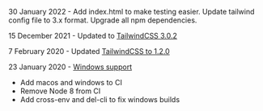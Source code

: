 30 January 2022 - Add index.html to make testing easier. Update tailwind config file to 3.x format. Upgrade all npm dependencies.

15 December 2021 - Updated to [TailwindCSS 3.0.2](https://github.com/tailwindcss/tailwindcss/releases/tag/v3.0.0)

7 February 2020 - Updated [TailwindCSS to 1.2.0](https://github.com/tailwindcss/tailwindcss/releases/tag/v1.2.0)

23 January 2020 - [Windows support](https://github.com/pavelloz/webpack-tailwindcss-purgecss/commit/83391b03abeb64e9e1c9e4ccc8bf118fe84c788d)

* Add macos and windows to CI
* Remove Node 8 from CI
* Add cross-env and del-cli to fix windows builds
